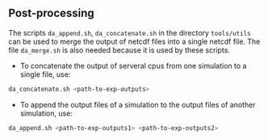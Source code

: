 ## Post-processing

The scripts `da_append.sh`, `da_concatenate.sh` in the directory `tools/utils` can be used to merge the output of netcdf files into a single netcdf file. The file `da_merge.sh` is also needed because it is used by these scripts.

* To concatenate the output of serveral cpus from one simulation to a single file, use:
``` sh
da_concatenate.sh <path-to-exp-outputs>
```
* To append the output files of a simulation to the output files of another simulation, use:
``` sh
da_append.sh <path-to-exp-outputs1> <path-to-exp-outputs2>
```